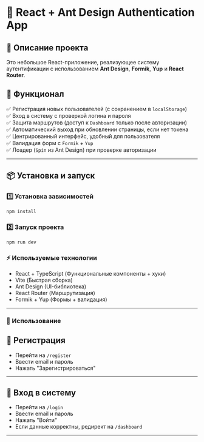# 🚀 React + Ant Design Authentication App

## 📌 Описание проекта

Это небольшое React-приложение, реализующее систему аутентификации с использованием **Ant Design**, **Formik**, **Yup** и **React Router**.

## 🔧 Функционал

✅ Регистрация новых пользователей (с сохранением в `localStorage`)  
✅ Вход в систему с проверкой логина и пароля  
✅ Защита маршрутов (доступ к `Dashboard` только после авторизации)  
✅ Автоматический выход при обновлении страницы, если нет токена  
✅ Центрированный интерфейс, удобный для пользователя  
✅ Валидация форм с `Formik` + `Yup`  
✅ Лоадер (`Spin` из Ant Design) при проверке авторизации

---

## 📦 Установка и запуск

### 1️⃣ Установка зависимостей

```sh
npm install
```

### 2️⃣ Запуск проекта

```sh
npm run dev
```

### ⚡ Используемые технологии

- React + TypeScript (Функциональные компоненты + хуки)
- Vite (Быстрая сборка)
- Ant Design (UI-библиотека)
- React Router (Маршрутизация)
- Formik + Yup (Формы + валидация)

---

### 📜 Использование

## 🔹 Регистрация

- Перейти на `/register`
- Ввести email и пароль
- Нажать "Зарегистрироваться"

---

## 🔹 Вход в систему

- Перейти на `/login`
- Ввести email и пароль
- Нажать "Войти"
- Если данные корректны, редирект на `/dashboard`

---
